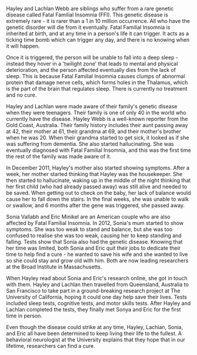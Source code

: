 Hayley and Lachlan Webb are siblings who suffer from a rare genetic disease called Fatal Familial Insomnia (FFI).  This genetic disease is extremely rare - it is rarer than a 1 in 10 million occurrence. All who have the genetic disorder will die from it eventually. Fatal Familial Insomnia is inherited at birth, and at any time in a person's life it can trigger. It acts as a ticking time bomb which can trigger any day, and there is no knowing when it will happen. 

Once it is triggered, the person will be unable to fall into a deep sleep - instead they hover in a 'twilight zone' that leads to mental and physical deterioration, and the person affected eventually dies from the lack of sleep. This is because Fatal Familial Insomnia causes clumps of abnormal protein that damage nerve cells, which forms holes in the Thalamus, which is the part of the brain that regulates sleep. There is currently no treatment and no cure. 

Hayley and Lachlan were made aware of their family's genetic disease when they were teenagers. Their family is one of only 40 in the world who currently have the disease. Hayley Webb is a well-known reporter from the Gold Coast, Australia. Their family history includes their aunt passing away at 42, their mother at 61, their grandma at 69, and their mother's brother when he was 20. When their grandma started to get sick, it looked as if she was suffering from dementia. She also started hallucinating. She was eventually diagnosed with Fatal Familial Insomnia, and this was the first time the rest of the family was made aware of it. 

In December 2011, Hayley's mother also started showing symptoms. After a week, her mother started thinking that Hayley was the housekeeper. She then started to hallucinate, waking up in the middle of the night thinking that her first child (who had already passed away) was still alive and needed to be saved. When getting out to check on the baby, her lack of balance would cause her to fall down the stairs. In the final weeks, she was unable to walk or swallow, and 6 months after the gene was triggered, she passed away. 

Sonia Vallabh and Eric Minikel are an American couple who are also affected by Fatal Familial Insomnia. In 2012, Sonia's mum started to show symptoms. She was too weak to stand and balance, but she was too confused to realise she was too weak, causing her to keep standing and falling. Tests show that Sonia also had the genetic disease. Knowing that her time was limited, both Sonia and Eric quit their jobs to dedicate their time to help find a cure - he wanted to save his wife and she wanted to live so she could stay and grow old with him. Both are now leading researchers at the Broad Institute in Massachusetts. 

When Hayley read about Sonia and Eric's research online, she got in touch with them. Hayley and Lachlan then travelled from Queensland, Australia to San Francisco to take part in a ground-breaking research project at The University of California, hoping it could one day help save their lives. Tests included sleep tests, cognitive tests, and motor skills tests. After Hayley and Lachlan completed the tests, they finally met Sonya and Eric for the first time in person. 

Even though the disease could strike at any time, Hayley, Lachlan, Sonia, and Eric all have been determined to keep living their life to the fullest. A behavioral neurologist at the University explains that they hope that in our lifetime, researchers can find a cure.